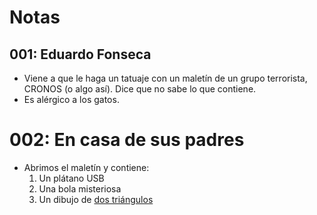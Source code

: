 # Notas

## 001: Eduardo Fonseca
- Viene a que le haga un tatuaje con un maletín de un grupo terrorista, CRONOS (o algo así). Dice que no sabe lo que contiene. 
- Es alérgico a los gatos.

# 002: En casa de sus padres
- Abrimos el maletín y contiene:
  1. Un plátano USB
  1. Una bola misteriosa
  1. Un dibujo de [dos triángulos](https://www.quora.com/What-is-the-meaning-behind-the-double-triangle-symbol?redirected_qid=10128246)